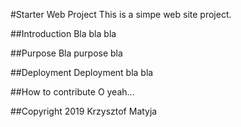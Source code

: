 #Starter Web Project
This is a simpe web site project.

##Introduction
Bla bla bla

##Purpose
Bla purpose bla

##Deployment
Deployment bla bla

##How to contribute
O yeah...

##Copyright
2019 Krzysztof Matyja